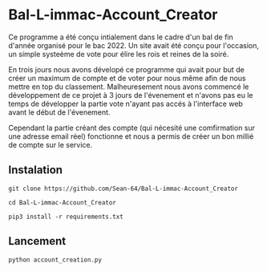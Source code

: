 # Bal-L-immac-Account_Creator
Ce programme a été conçu intialement dans le cadre d'un bal de fin d'année organisé pour le bac 2022.
Un site avait été conçu pour l'occasion, un simple systeème de vote pour élire les rois et reines de la soiré.

En trois jours nous avons dévelopé ce programme qui avait pour but de créer un maximum de compte et de voter pour nous même afin de nous mettre en top du classement.
Malheuresement nous avons commencé le développement de ce projet à 3 jours de l'évenement et n'avons pas eu le temps de développer la partie vote n'ayant pas accés à l'interface web avant le début de l'évenement.

Cependant la partie créant des compte (qui nécesité une comfirmation sur une adresse email réel) fonctionne et nous a permis de créer un bon millié de compte sur le service. 
## Instalation
```
git clone https://github.com/Sean-64/Bal-L-immac-Account_Creator

cd Bal-L-immac-Account_Creator

pip3 install -r requirements.txt
```
## Lancement
```
python account_creation.py
```

